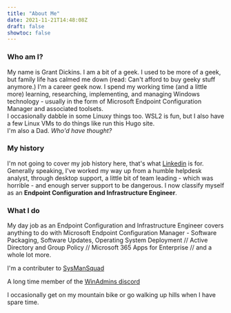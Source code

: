 ```yaml
---
title: "About Me"
date: 2021-11-21T14:48:08Z
draft: false
showtoc: false
---
```


### Who am I?

My name is Grant Dickins. I am a bit of a geek. I used to be more of a geek, but family life has calmed me down (read: Can't afford to buy geeky stuff anymore.)
I'm a career geek now. I spend my working time (and a little more) learning, researching, implementing, and managing Windows technology - usually in the form of Microsoft Endpoint Configuration Manager and associated toolsets.  
I occasionally dabble in some Linuxy things too. WSL2 is fun, but I also have a few Linux VMs to do things like run this Hugo site.  
I'm also a Dad. _Who'd have thought?_ 

### My history

I'm not going to cover my job history here, that's what [Linkedin](https://www.linkedin.com/in/grantdickins/) is for.
Generally speaking, I've worked my way up from a humble helpdesk analyst, through desktop support, a little bit of team leading - which was horrible - and enough server support to be dangerous. I now classify myself as an **Endpoint Configuration and Infrastructure Engineer**.

### What I do

My day job as an Endpoint Configuration and Infrastructure Engineer covers anything to do with Microsoft Endpoint Configuration Manager - Software Packaging, Software Updates, Operating System Deployment // Active Directory and Group Policy // Microsoft 365 Apps for Enterprise // and a whole lot more.

I'm a contributer to [SysManSquad](https://sysmansquad.com)

A long time member of the [WinAdmins discord](https://winadmins.io/)

I occasionally get on my mountain bike or go walking up hills when I have spare time.